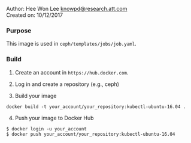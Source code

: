 Author: Hee Won Lee <knowpd@research.att.com>  
Created on: 10/12/2017  

### Purpose
This image is used in `ceph/templates/jobs/job.yaml`.

### Build 
1. Create an account in `https://hub.docker.com`.

2. Log in and create a repository (e.g., ceph)

3. Build your image
```
docker build -t your_account/your_repository:kubectl-ubuntu-16.04 .
```

4. Push your image to Docker Hub
```
$ docker login -u your_account
$ docker push your_account/your_repository:kubectl-ubuntu-16.04
```

